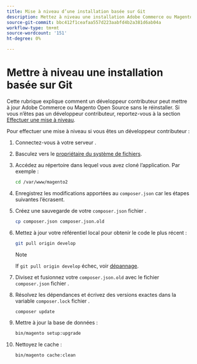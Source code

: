 ```yaml
---
title: Mise à niveau d’une installation basée sur Git
description: Mettez à niveau une installation Adobe Commerce ou Magento Open Source que vous avez clonée à partir d’un référentiel git.
source-git-commit: bbc412f1ceafaa557d223aabfd4b2a381d6ab04a
workflow-type: tm+mt
source-wordcount: '151'
ht-degree: 0%

---
```



# Mettre à niveau une installation basée sur Git

Cette rubrique explique comment un développeur contributeur peut mettre à jour Adobe Commerce ou Magento Open Source sans le réinstaller. Si vous n’êtes pas un développeur contributeur, reportez-vous à la section [Effectuer une mise à niveau](../implementation/perform-upgrade.md).

Pour effectuer une mise à niveau si vous êtes un développeur contributeur :

1. Connectez-vous à votre serveur .

1. Basculez vers le [propriétaire du système de fichiers](https://devdocs.magento.com/guides/v2.4/install-gde/prereq/file-sys-perms-over.html).

1. Accédez au répertoire dans lequel vous avez cloné l’application. Par exemple :

   ```bash
   cd /var/www/magento2
   ```

1. Enregistrez les modifications apportées au `composer.json` car les étapes suivantes l’écrasent.

1. Créez une sauvegarde de votre `composer.json` fichier .

   ```bash
   cp composer.json composer.json.old
   ```

1. Mettez à jour votre référentiel local pour obtenir le code le plus récent :

   ```bash
   git pull origin develop
   ```

   >[!NOTE]
   >
   >If `git pull origin develop` échec, voir [dépannage](https://support.magento.com/hc/en-us/articles/360034229872).

1. Divisez et fusionnez votre `composer.json.old` avec le fichier `composer.json` fichier .

1. Résolvez les dépendances et écrivez des versions exactes dans la variable `composer.lock` fichier .

   ```bash
   composer update
   ```

1. Mettre à jour la base de données :

   ```bash
   bin/magento setup:upgrade
   ```

1. Nettoyez le cache :

   ```bash
   bin/magento cache:clean
   ```
